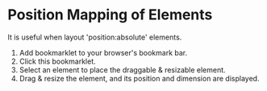 # Position Mapping of Elements
It is useful when layout 'position:absolute' elements.

1. Add bookmarklet to your browser's bookmark bar.
2. Click this bookmarklet.
3. Select an element to place the draggable & resizable element.
4. Drag & resize the element, and its position and dimension are displayed.
